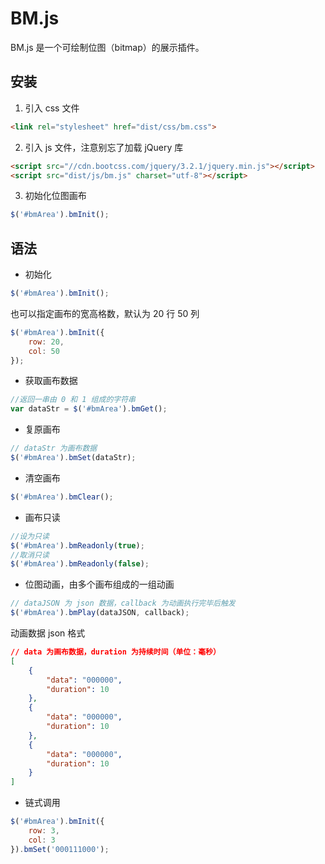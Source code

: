 # BM.js
BM.js 是一个可绘制位图（bitmap）的展示插件。

## 安装

1. 引入 css 文件

```html
<link rel="stylesheet" href="dist/css/bm.css">
```

2. 引入 js 文件，注意别忘了加载 jQuery 库

```html
<script src="//cdn.bootcss.com/jquery/3.2.1/jquery.min.js"></script>
<script src="dist/js/bm.js" charset="utf-8"></script>
```

3. 初始化位图画布

```javascript
$('#bmArea').bmInit();
```

## 语法

- 初始化

```javascript
$('#bmArea').bmInit();
```

也可以指定画布的宽高格数，默认为 20 行 50 列

```javascript
$('#bmArea').bmInit({
    row: 20,
    col: 50
});
```

- 获取画布数据

```javascript
//返回一串由 0 和 1 组成的字符串
var dataStr = $('#bmArea').bmGet();
```

- 复原画布

```javascript
// dataStr 为画布数据
$('#bmArea').bmSet(dataStr);
```

- 清空画布

```javascript
$('#bmArea').bmClear();
```

- 画布只读

```javascript
//设为只读
$('#bmArea').bmReadonly(true);
//取消只读
$('#bmArea').bmReadonly(false);
```

- 位图动画，由多个画布组成的一组动画

```javascript
// dataJSON 为 json 数据，callback 为动画执行完毕后触发
$('#bmArea').bmPlay(dataJSON, callback);
```

动画数据 json 格式

```json
// data 为画布数据，duration 为持续时间（单位：毫秒）
[
    {
        "data": "000000",
        "duration": 10
    },
    {
        "data": "000000",
        "duration": 10
    },
    {
        "data": "000000",
        "duration": 10
    }
]
```

- 链式调用

```javascript
$('#bmArea').bmInit({
    row: 3,
    col: 3
}).bmSet('000111000');
```